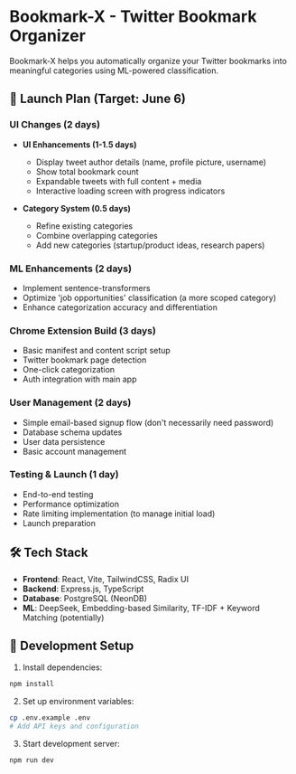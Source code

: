 # Bookmark-X - Twitter Bookmark Organizer

Bookmark-X helps you automatically organize your Twitter bookmarks into meaningful categories using ML-powered classification.

## 🚀 Launch Plan (Target: June 6)

### UI Changes (2 days)
- **UI Enhancements (1-1.5 days)**
  - Display tweet author details (name, profile picture, username)
  - Show total bookmark count
  - Expandable tweets with full content + media
  - Interactive loading screen with progress indicators
  
- **Category System (0.5 days)**
  - Refine existing categories
  - Combine overlapping categories
  - Add new categories (startup/product ideas, research papers)

### ML Enhancements (2 days)
- Implement sentence-transformers
- Optimize 'job opportunities' classification (a more scoped category)
- Enhance categorization accuracy and differentiation

### Chrome Extension Build (3 days)
- Basic manifest and content script setup
- Twitter bookmark page detection
- One-click categorization
- Auth integration with main app

### User Management (2 days)
- Simple email-based signup flow (don't necessarily need password)
- Database schema updates
- User data persistence
- Basic account management

### Testing & Launch (1 day)
- End-to-end testing
- Performance optimization
- Rate limiting implementation (to manage initial load)
- Launch preparation

## 🛠️ Tech Stack

- **Frontend**: React, Vite, TailwindCSS, Radix UI
- **Backend**: Express.js, TypeScript
- **Database**: PostgreSQL (NeonDB)
- **ML**: DeepSeek, Embedding-based Similarity, TF-IDF + Keyword Matching (potentially)

## 🔧 Development Setup

1. Install dependencies:
```bash
npm install
```

2. Set up environment variables:
```bash
cp .env.example .env
# Add API keys and configuration
```

3. Start development server:
```bash
npm run dev
```